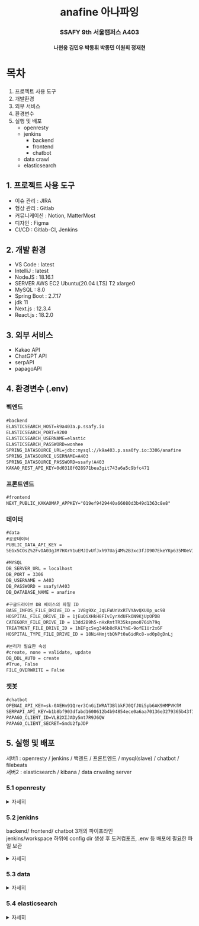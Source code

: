 # <center>anafine 아나파잉</center>

### <center>SSAFY 9th 서울캠퍼스 A403</center>

#### <center>나현웅 김민우 박동휘 박종민 이원희 정재현</center>


# 목차
1. 프로젝트 사용 도구
2. 개발환경
3. 외부 서비스
4. 환경변수
5. 실행 및 배포
   - openresty
   - jenkins
        - backend
        - frontend
        - chatbot
   - data crawl
   - elasticsearch


## 1. 프로젝트 사용 도구
- 이슈 관리 : JIRA
- 형상 관리 : Gitlab
- 커뮤니케이션 : Notion, MatterMost
- 디자인 : Figma
- CI/CD : Gitlab-CI, Jenkins

## 2. 개발 환경
- VS Code : latest
- IntelliJ : latest
- NodeJS : 18.16.1
- SERVER AWS EC2 Ubuntu(20.04 LTS) T2 xlarge0
- MySQL : 8.0
- Spring Boot : 2.7.17
- jdk 11
- Next.js : 12.3.4
- React.js : 18.2.0

## 3. 외부 서비스
- Kakao API
- ChatGPT API
- serpAPI
- papagoAPI

## 4. 환경변수 (.env)
### 벡엔드
<pre><code>#backend
ELASTICSEARCH_HOST=k9a403a.p.ssafy.io
ELASTICSEARCH_PORT=9200
ELASTICSEARCH_USERNAME=elastic
ELASTICSEARCH_PASSWORD=wonhee
SPRING_DATASOURCE_URL=jdbc:mysql://k9a403.p.ssa0fy.io:3306/anafine
SPRING_DATASOURCE_USERNAME=A403
SPRING_DATASOURCE_PASSWORD=ssafy!A403
KAKAO_REST_API_KEY=0d0318f028971bea3git743a6a5c9bfc471
</code></pre>


### 프론트엔드
<pre><code>#frontend
NEXT_PUBLIC_KAKAOMAP_APPKEY="019ef9429440a66080d3b49d1363c8e8"
</code></pre>


### 데이터
<pre><code>#data
#공공데이터
PUBLIC_DATA_API_KEY = 5EGx5COsZ%2FvOA03gJM7HXrY1uEMJIvUfJxh97Uaj4M%2B3xc3fJD907EkeYKp635MOeVIAgSBpX3QOMdZFkZETcg%3D%3D

#MYSQL
DB_SERVER_URL = localhost
DB_PORT = 3306
DB_USERNAME = A403
DB_PASSWORD = ssafy!A403
DB_DATABASE_NAME = anafine

#구글드라이브 DB 베이스의 파일 ID
BASE_INFOS_FILE_DRIVE_ID = 1V8g9Xc_JqLFWUnVxRTVYAvQXU0p_uc9B
HOSPITAL_FILE_DRIVE_ID = 1jEuQiXHkH8FIvIyrXdUFkON9KjUpOPDB
CATEGORY_FILE_DRIVE_ID = 13dd2B9h5-nHxRntTR35kspmo076ih79q
TREATMENT_FILE_DRIVE_ID = 1hEFgcSvg346b8dRA1YnE-9ofE1Ur2x6F
HOSPITAL_TYPE_FILE_DRIVE_ID = 18Ni4HmjtbQNPt0a6idRc8-vd0p8gDnLj

#분리가 필요한 속성
#create, none = validate, update
DB_DDL_AUTO = create 
#True, False
FILE_OVERWRITE = False
</code></pre>

### 챗봇
<pre><code>#chatbot
OPENAI_API_KEY=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
SERPAPI_API_KEY=b1b8bf903dfabd1600612b4b94854ece0a6aa70136e3279365b43f1ccf362e04
PAPAGO_CLIENT_ID=VLB2XIJADy5mt7R9J6QW
PAPAGO_CLIENT_SECRET=SmdU2fpJDP
</code></pre>


## 5. 실행 및 배포

서버1 : openresty / jenkins / 백엔드 / 프론트엔드 / mysql(slave) / chatbot / filebeats <br/>
서버2 : elasticsearch / kibana / data crwaling server

### 5.1 openresty
<details>
   <summary>자세히</summary>
   
   #### 설치
<pre><code>
#기존 nginx stop
sudo systemctl disable nginx
sudo systemctl stop nginx

#ubuntu 20.04 기준
sudo apt-get -y install --no-install-recommends wget gnupg ca-certificates
wget -O - https://openresty.org/package/pubkey.gpg | sudo apt-key add -

echo "deb http://openresty.org/package/ubuntu $(lsb_release -sc) main" \
 | sudo tee /etc/apt/sources.list.d/openresty.list

sudo apt-get update

sudo apt-get -y install openresty

export PATH=/usr/local/openresty/bin:$PATH >> ~/.bashrc
source ~/bashrc

#test
resty -e 'print("hello, world")'
-> hello, world

mkdir ~/work
cd ~/work
mkdir logs/ conf/

$conf/nginx.conf

#nginx.conf
worker_processes  1;
error_log logs/error.log;
events {
    worker_connections 1024;
}
http {
    server {
        listen 8080;
        location / {
            default_type text/html;
            content_by_lua_block {
                ngx.say("<p>hello, world</p>")
            }
        }
    }
}
   
sudo openresty -p `pwd`/ -c work/conf/nginx.conf

curl http://localhost:8080/
<p>hello, world</p>
</code></pre>

#### 설정파일
##### nginx.conf
<pre><code>
worker_processes  1;
error_log /home/ubuntu/work/logs/error.log;
pid /home/ubuntu/work/logs/nginx.pid;
events {
    worker_connections 1024;
}
http {
    lua_shared_dict limit_traffic 10m;
    include /home/ubuntu/work/conf/conf.d/*.conf;
}
</code></pre>

##### default.conf
<pre><code>
lua_package_path "/home/ubuntu/work/conf/lua/?.lua;;";

init_worker_by_lua_block {
    require("limit_traffic").init()
}

limit_req_zone $binary_remote_addr zone=chatbot_limit:10m rate=1r/s;

server {
    listen 80;
    server_name k9a403.p.ssafy.io anafine.com www.anafine.com;
    return 301 https://www.anafine.com$request_uri;
}

server {
    listen 443 ssl;
    server_name www.anafine.com;
    ssl_certificate /etc/letsencrypt/live/www.anafine.com/fullchain.pem; # managed by Certbot
    ssl_certificate_key /etc/letsencrypt/live/www.anafine.com/privkey.pem; # managed by Certbot
    include /etc/letsencrypt/options-ssl-nginx.conf; # managed by Certbot
    ssl_dhparam /etc/letsencrypt/ssl-dhparams.pem; # managed by Certbot

    include /etc/nginx/conf.d/service-url.inc;

    location /api {
        rewrite ^/api(/.*)$ $1 break;
        proxy_pass $service_url;
        proxy_http_version 1.1;
        proxy_set_header Upgrade $http_upgrade;
        proxy_set_header Connection "upgrade";
        proxy_set_header Host $host;
        proxy_set_header X-Forwarded-Host $host;
        proxy_set_header X-Real-IP $remote_addr;
        proxy_set_header X-Forwarded-For $proxy_add_x_forwarded_for;
        proxy_set_header X-Forwarded-Proto $scheme;
        proxy_redirect off;

        proxy_buffer_size          128k;
        proxy_buffers              4 256k;
        proxy_busy_buffers_size    256k;

    }

    include /etc/nginx/conf.d/front-service-url.inc;
    location / {
        proxy_pass $front_service_url;
        proxy_set_header Host $host;
        proxy_set_header X-Real-IP $remote_addr;
        proxy_set_header X-Forwarded-For $proxy_add_x_forwarded_for;
        proxy_set_header X-Forwarded-Proto $scheme;
        proxy_set_header Upgrade $http_upgrade;
        proxy_set_header Connection "upgrade";
        proxy_redirect off;
    }


        location /chat {
            content_by_lua_block {
                local requested_uri = ngx.var.uri
                ngx.log(ngx.ERR, "Requested URI: ", requested_uri)

                local modified_uri = "/to" .. requested_uri

                ngx.log(ngx.ERR, "Modified URI: ", modified_uri)

                require("limit_traffic").limit()
                ngx.exec(modified_uri)
            }
        }

    include /etc/nginx/conf.d/chatbot-service-url.inc;
    location /to {
        internal;
        rewrite ^/to(/.*)$ $1 break;


        log_by_lua_block {
           ngx.log(ngx.ERR, "Accessing /to location");
        }
        proxy_pass $chatbot_service_url;
        proxy_http_version 1.1;
        proxy_set_header Upgrade $http_upgrade;
        proxy_set_header Connection "upgrade";
        proxy_set_header Host $host;
        proxy_set_header X-Forwarded-Host $host;
        proxy_set_header X-Real-IP $remote_addr;
        proxy_set_header X-Forwarded-For $proxy_add_x_forwarded_for;
        proxy_set_header X-Forwarded-Proto $scheme;
        proxy_redirect off;
    }
}   
</code></pre>

***include files*** </br>
service-url.inc/front-service-url.inc/chatbot-service-url.inc </br>
inc파일은 무중단 배포를 위한 파일로 jenkins pipeline에서 포트 확인을 통해 수정됨 </br>
ex) set $service_url http://localhost:8080 -> set $service_url http://localhost:8081 
 
##### jenkins.conf
<pre><code>
upstream jenkins {
        keepalive 32; # keepalive connections
        server localhost:9090;
}

# Required for Jenkins websocket agents
map $http_upgrade $connection_upgrade {
        default upgrade;
        '' close;
}

server {
        listen 80; # Listen on port 80 for IPv4 requests
        server_name jenkins.anafine.com;

        root            /var/run/jenkins/war/;
        access_log      /var/log/nginx/jenkins.access.log;
        error_log       /var/log/nginx/jenkins.error.log;

        ignore_invalid_headers off;

        location ~ "^/static/[0-9a-fA-F]{8}\/(.*)$" {
                rewrite "^/static/[0-9a-fA-F]{8}\/(.*)" /$1 last;
        }

        location /userContent {
                root /var/lib/jenkins/;
                if (!-f $request_filename){
                        rewrite (.*) /$1 last;
                        break;
                }

                sendfile on;
        }

        location / {
                sendfile off;
                proxy_pass              http://jenkins;
                proxy_redirect          default;
                proxy_http_version      1.1;

                proxy_set_header Connection             $connection_upgrade;
                proxy_set_header Upgrade                $http_upgrade;
                proxy_set_header Host                   $http_host;
                proxy_set_header X-Real-IP              $remote_addr;
                proxy_set_header X-Forwarded-For        $proxy_add_x_forwarded_for;
                proxy_set_header X-Forwarded-Proto      $scheme;
                proxy_max_temp_file_size 0;

                client_max_body_size            10m;
                client_body_buffer_size         128k;
                proxy_connect_timeout           90;
                proxy_send_timeout              90;
                proxy_read_timeout              90;
                proxy_buffering                 off;
                proxy_request_buffering         off;
                proxy_set_header Connection     "";
        }
}
</code></pre>

##### limit_traffic.lua
<pre><code>
local ngx = ngx

local M = {}

-- Ensure that ngx.shared.limit_traffic is defined
if not ngx.shared.limit_traffic then
    ngx.shared.limit_traffic = ngx.shared("limit_traffic")
end

local limit_traffic = ngx.shared.limit_traffic

function M.init()
    -- Check if the key 'daily_limit' already exists
    local value, err = limit_traffic:get("daily_limit")
    if value then
        return
    end

    -- Attempt to add the shared memory zone
    local ok, err = limit_traffic:add("daily_limit", 10)
    if not ok then
        ngx.log(ngx.ERR, "Failed to initialize shared memory: ", err)
    end

    M.reset()
    -- Calculate the time until the next reset (5 minutes)
--    local now = ngx.now()
--    local reset_time = math.floor(now) + 60 - now % 60
--    ngx.log(ngx.ERR, "[timer] now : ", now)
    -- Set a timer to reset the daily limit every 5 minutes
--    ngx.timer.at(reset_time, M.reset)
end


function M.limit()
    local key = ngx.var.binary_remote_addr
    local limit = 10

    local remaining, err = limit_traffic:incr(key, 1, 0)
    if not remaining then
        ngx.log(ngx.ERR, "Failed to increment counter for key: ", key, ", error: ", err)
        ngx.exit(500)
    elseif remaining > limit then
        ngx.status = 429
        ngx.say("Too Many Requests")
        ngx.exit(ngx.HTTP_TOO_MANY_REQUESTS)
        ngx.log(ngx.ERR, "Limit exceeded for key: ", key)
        --ngx.exit(429)
    end
end

function M.reset(premature)
    ngx.log(ngx.ERR, "reset activated")
    if not premature then
        limit_traffic:flush_all()
        flushed = limit_traffic:flush_expired()
        ngx.log(ngx.ERR, "flushed : ", flushed)
        if not flushed then
            ngx.log(ngx.ERR, "Failed to reset daily limit: ", err)
        end
    end
    ngx.timer.at(3600, M.reset)
end

return M
</code></pre>

</details>

### 5.2 jenkins
backend/ frontend/ chatbot 3개의 파이프라인 </br>
jenkins/workspace 하위에 config dir 생성 후 도커컴포즈, .env 등 배포에 필요한 파일 보관

<details>
   <summary>자세히</summary>

   #### backend pipeline
<pre><code>
pipeline {
    agent any
    
    environment {
        running_port = null
        available_port = null
        res = null
    }

    stages {
        
        stage('Clone Repository') {
            steps {
                echo "Branch : develop"
                echo "Clone repository"
                git url: "https://lab.ssafy.com/s09-final/S09P31A403.git", branch: "develop", credentialsId: "anafine"
            }
        }
        
        stage('check if BE') {
            steps {
                script {
                    res = sh(script : 'git whatchanged -1 | grep backend', returnStatus: true,returnStdout: true)
                }
            }
        }
        
        stage('port check') {
            steps {
                script {
                    def result = sh(script: 'ssh -i ../config/backend/K9A403T.pem ubuntu@k9a403.p.ssafy.io curl -w "%{http_code}" -s -o /dev/null localhost:8080/actuator/health', returnStatus: true, returnStdout: true)
                    echo "$result"
                    if (result == 0) {
                        echo "running port : 8080"
                        running_port = 8080
                        available_port = 8081
                    } else {
                        echo "running port : 8081"
                        running_port = 8081
                        available_port = 8080
                    }
                }
            }
        }
        
        stage("Set environment / gradle build") {
            when { expression { res == 0 }}
            steps {
                echo "Copy require file to pipeline folder"
                sh "cp ../config/backend/docker-compose-${running_port}.yml ./backend"
                sh "cp ../config/backend/docker-compose-${available_port}.yml ./backend"
                sh 'cp ../config/backend/Dockerfile ./backend'
                sh 'cp ../config/backend/.env ./backend'
                
                dir('./backend') {
                    sh "chmod +x ./gradlew"
                    sh "./gradlew clean"
                    sh "./gradlew build -x test"
                }
            }
        }
        
        stage('Docker down') {
            when { expression { res == 0 }}
            steps {
                dir('./backend') {
                    echo "Docker compose down"
                    sh "docker-compose -f docker-compose-${available_port}.yml down --rmi all"
                }
                
            }
        }

        stage('Docker build') {
            when { expression { res == 0 }}
             steps {
                    echo "docker compose build"
                    sh "docker-compose -f ./backend/docker-compose-${available_port}.yml build --no-cache"
                }
                post {
                    success {
                        echo "Success to build"
                    }
                    failure {
                        echo "Docker build failed. clear unused file"
                        sh "docker system prune -f"
                        error 'pipeline aborted'
                    }
              }
        }
        
        stage('Docker up') {
            when { expression { res == 0 }}
            steps {
                dir('./backend') {
                    echo "docker compose up"
                    sh "docker-compose -f docker-compose-${available_port}.yml up -d"
                }
            }
        }
        
        stage('health check') {
            when { expression { res == 0 }}
            steps {
                script {
                    for (int i = 0; i < 20; i++) {
                        def result = sh(script: "ssh -i ../config/backend/K9A403T.pem ubuntu@k9a403.p.ssafy.io curl -w %{http_code} -s -o /dev/null localhost:${available_port}/actuator/health", returnStatus: true, returnStdout: true)
                        if(result == 0) {
                            echo 'health check success!'
                            break
                        }
                        echo "The server is not alive yet. Retry health check in 5 seconds..."
                        sleep(5)
                        if(i == 19) sh 'exit 1'
                    }
                }
            }
        }
        
        stage('nginx port setting') {
            when { expression { res == 0 }}
            steps {
                echo 'service_url 수정'
                sh "ssh -i ../config/backend/K9A403T.pem ubuntu@K9a403.p.ssafy.io 'echo \"set \\\$service_url http://127.0.0.1:${available_port};\" | sudo tee /etc/nginx/conf.d/service-url.inc'"

                echo 'nginx reload'
                sh "ssh -i ../config/backend/K9A403T.pem ubuntu@K9a403.p.ssafy.io 'sudo openresty -p `pwd` -s reload -c work/conf/nginx.conf'"
                
              
            }
        }
        
        
        stage('Docker down older server') {
            when { expression { res == 0 }}
            steps {
                dir('./backend') {
                    echo "Docker compose down"
                    sh "docker-compose -f docker-compose-${running_port}.yml down --rmi all"
                }
            }
            post {
                success {
                	script {
                        def Author_ID = sh(script: "git show -s --pretty=%an", returnStdout: true).trim()
                        def Author_Name = sh(script: "git show -s --pretty=%ae", returnStdout: true).trim()
                        mattermostSend (color: 'good', 
                        message: "빌드 성공(now running on port ${available_port}) : ${env.JOB_NAME} #${env.BUILD_NUMBER} by ${Author_ID}(${Author_Name})\n(<${env.BUILD_URL}|Details>)", 
                        endpoint: 'https://meeting.ssafy.com/hooks/a57sm7gnpjy1mxmwpi4qmou37w', 
                        channel: 'A403-private'
                        )
                    }
                }
            }
        }
    }

    post {
        failure {
        	script {
                def Author_ID = sh(script: "git show -s --pretty=%an", returnStdout: true).trim()
                def Author_Name = sh(script: "git show -s --pretty=%ae", returnStdout: true).trim()
                mattermostSend (color: 'danger', 
                message: "[BACKEND] 빌드 실패(still running on port ${running_port}): ${env.JOB_NAME} #${env.BUILD_NUMBER} by ${Author_ID}(${Author_Name})\n(<${env.BUILD_URL}|Details>)", 
                endpoint: 'https://meeting.ssafy.com/hooks/a57sm7gnpjy1mxmwpi4qmou37w', 
                channel: 'A403-private'
                )
            }
        }
    }
}

</code></pre>
#### frontend pipeline
<pre><code>
pipeline {
    agent any
    
    environment {
        running_port = null
        available_port = null
        res = null
    }

    stages {
        
        stage("Clone Repository") {
            steps {
                echo "Branch : develop"
                echo "Clone repository"
                git url: "https://lab.ssafy.com/s09-final/S09P31A403.git", branch: "develop", credentialsId: "anafine"
            }
        }
        
        stage('check if FE commit') {
            steps {
                script {
                    res = sh(script : 'git whatchanged -1 | grep frontend',returnStatus: true, returnStdout: true)
                }
            }
        }
        
         stage('port check') {
            steps {
                script {
                    def result = sh(script: 'ssh -i ../config/backend/K9A403T.pem ubuntu@k9a403.p.ssafy.io curl -w "%{http_code}" -s -o /dev/null localhost:3000', returnStatus: true, returnStdout: true)
                    echo "$result"
                    if (result == 0) {
                        echo "running port : 3000"
                        running_port = 3000
                        available_port = 3001
                    } else {
                        echo "running port : 3001"
                        running_port = 3001
                        available_port = 3000
                    }
                }
            }
        }
        
        
        
        stage("Set environment") {
            when { expression { res == 0 }}
            steps {
                echo "Copy require file to pipeline folder"
                sh "cp ../config/frontend/docker-compose-3000.yml ./frontend/"
                sh "cp ../config/frontend/docker-compose-3001.yml ./frontend/"
                sh "cp ../config/frontend/.env ./frontend/"
                sh "cp ../config/frontend/Dockerfile ./frontend/"
            }
        }

        
        stage("Docker down") {
            when { expression { res == 0 }}
            steps {
                echo "Docker compose down"
                sh "docker-compose -f ./frontend/docker-compose-${available_port}.yml down --rmi all"
            }
        }
        
        stage('Docker build') {
            when { expression { res == 0 }}
             steps {
                    echo "docker compose build"
                    sh "docker-compose -f ./frontend/docker-compose-${available_port}.yml build --no-cache"
                }
                post {
                    success {
                        echo "Success to build"
                    }
                    failure {
                        echo "Docker build failed. clear unused file"
                        sh "docker system prune -f"
                        error 'pipeline aborted'
                    }
              }
        }
        
        stage('Docker up') {
            when { expression { res == 0 }}
            steps {
                dir('./frontend') {
                    echo "docker compose up"
                    sh "docker-compose -f docker-compose-${available_port}.yml up -d"
                }
            }
        }
        
        stage('nginx port setting') {
            when { expression { res == 0 }}
            steps {
                echo 'front service_url 수정'
                sh "ssh -i ../config/backend/K9A403T.pem ubuntu@K9a403.p.ssafy.io 'echo \"set \\\$front_service_url http://127.0.0.1:${available_port};\" | sudo tee /etc/nginx/conf.d/front-service-url.inc'"

                echo 'nginx reload'
                sh "ssh -i ../config/backend/K9A403T.pem ubuntu@K9a403.p.ssafy.io 'sudo openresty -p `pwd` -s reload -c work/conf/nginx.conf'"
                
              
            }
        }
        
        stage('Docker down older server') {
            when { expression { res == 0 }}
            steps {
                dir('./frontend') {
                    echo "Docker compose down"
                    sh "docker-compose -f docker-compose-${running_port}.yml down --rmi all"
                }
            }
            post {
                success {
                	script {
                        def Author_ID = sh(script: "git show -s --pretty=%an", returnStdout: true).trim()
                        def Author_Name = sh(script: "git show -s --pretty=%ae", returnStdout: true).trim()
                        mattermostSend (color: 'good', 
                        message: "빌드 성공(now running on port ${available_port}) : ${env.JOB_NAME} #${env.BUILD_NUMBER} by ${Author_ID}(${Author_Name})\n(<${env.BUILD_URL}|Details>)", 
                        endpoint: 'https://meeting.ssafy.com/hooks/a57sm7gnpjy1mxmwpi4qmou37w', 
                        channel: 'A403-private'
                        )
                    }
                }
            }
        }
    }
    
   post {
        failure {
        	script {
                def Author_ID = sh(script: "git show -s --pretty=%an", returnStdout: true).trim()
                def Author_Name = sh(script: "git show -s --pretty=%ae", returnStdout: true).trim()
                mattermostSend (color: 'danger', 
                message: "[FRONTEND] 빌드 실패(still running on port ${running port}): ${env.JOB_NAME} #${env.BUILD_NUMBER} by ${Author_ID}(${Author_Name})\n(<${env.BUILD_URL}|Details>)", 
                endpoint: 'https://meeting.ssafy.com/hooks/a57sm7gnpjy1mxmwpi4qmou37w', 
                channel: 'A403-private'
                )
            }
        }
    }
    
}
</code></pre>

#### chatbot pipeline
<pre><code>
pipeline {
    agent any
    
    environment {
        running_port = null
        available_port = null
        res = null
    }

    stages {
        
        stage('Clone Repository') {
            steps {
                echo "Branch : develop"
                echo "Clone repository"
                git url: "https://lab.ssafy.com/s09-final/S09P31A403.git", branch: "develop", credentialsId: "anafine"
            }
        }
        
        stage('check if chatbot') {
            steps {
                script {
                    res = sh(script : 'git whatchanged -1 | grep chatbot', returnStatus: true,returnStdout: true)
                }
            }
        }
        
        stage('port check') {
            steps {
                script {
                    def result = sh(script: 'ssh -i ../config/backend/K9A403T.pem ubuntu@k9a403.p.ssafy.io curl -w "%{http_code}" -s -o /dev/null localhost:5000/chat/chatbot/health', returnStatus: true, returnStdout: true)
                    echo "$result"
                    if (result == 0) {
                        echo "running port : 5000"
                        running_port = 5000
                        available_port = 5001
                    } else {
                        echo "running port : 5001"
                        running_port = 5001
                        available_port = 5000
                    }
                }
            }
        }
        
        stage("Set environment / gradle build") {
            when { expression { res == 0 }} 
            steps {
                echo "Copy require file to pipeline folder"
                sh "cp ../config/chatbot/docker-compose-${running_port}.yml ./chatbot"
                sh "cp ../config/chatbot/docker-compose-${available_port}.yml ./chatbot"
                sh 'cp ../config/chatbot/Dockerfile ./chatbot'
                sh 'cp ../config/chatbot/.env ./chatbot'
            }
        }
        
        stage('Docker down') {
            when { expression { res == 0 }}
            steps {
                dir('./chatbot') {
                    echo "Docker compose down"
                    sh "docker-compose -f docker-compose-${available_port}.yml down --rmi all"
                }
                
            }
        }

        stage('Docker build') {
            when { expression { res == 0 }}
             steps {
                    echo "docker compose build"
                    sh "docker-compose -f ./chatbot/docker-compose-${available_port}.yml build --no-cache"
                }
                post {
                    success {
                        echo "Success to build"
                    }
                    failure {
                        echo "Docker build failed. clear unused file"
                        sh "docker system prune -f"
                        error 'pipeline aborted'
                    }
              }
        }
        
        stage('Docker up') {
            when { expression { res == 0 }}
            steps {
                dir('./chatbot') {
                    echo "docker compose up"
                    sh "docker-compose -f docker-compose-${available_port}.yml up -d"
                }
            }
        }
        
        stage('health check') {
            when { expression { res == 0 }}
            steps {
                script {
                    for (int i = 0; i < 20; i++) {
                        def result = sh(script: "ssh -i ../config/backend/K9A403T.pem ubuntu@k9a403.p.ssafy.io curl -w %{http_code} -s -o /dev/null localhost:${available_port}/chat/chatbot/health", returnStatus: true, returnStdout: true)
                        if(result == 0) {
                            echo 'health check success!'
                            break
                        }
                        echo "The server is not alive yet. Retry health check in 5 seconds..."
                        sleep(5)
                        if(i == 19) sh 'exit 1'
                    }
                }
            }
        }
        
        stage('nginx port setting') {
            when { expression { res == 0 }}
            steps {
                echo 'service_url 수정'
                sh "ssh -i ../config/backend/K9A403T.pem ubuntu@K9a403.p.ssafy.io 'echo \"set \\\$chatbot_service_url http://127.0.0.1:${available_port};\" | sudo tee /etc/nginx/conf.d/chatbot-service-url.inc'"

                echo 'nginx reload'
                sh "ssh -i ../config/backend/K9A403T.pem ubuntu@K9a403.p.ssafy.io 'sudo openresty -p `pwd` -s reload -c work/conf/nginx.conf'"
                
              
            }
        }
        
        
        stage('Docker down older server') {
            when { expression { res == 0 }}
            steps {
                dir('./chatbot') {
                    echo "Docker compose down"
                    sh "docker-compose -f docker-compose-${running_port}.yml down --rmi all"
                }
            }
            post {
                success {
                	script {
                        def Author_ID = sh(script: "git show -s --pretty=%an", returnStdout: true).trim()
                        def Author_Name = sh(script: "git show -s --pretty=%ae", returnStdout: true).trim()
                        mattermostSend (color: 'good', 
                        message: "[CHATBOT] 빌드 성공(now running on port ${available_port}) : ${env.JOB_NAME} #${env.BUILD_NUMBER} by ${Author_ID}(${Author_Name})\n(<${env.BUILD_URL}|Details>)", 
                        endpoint: 'https://meeting.ssafy.com/hooks/a57sm7gnpjy1mxmwpi4qmou37w', 
                        channel: 'A403-private'
                        )
                    }
                }
            }
        }
    }

    post {
        failure {
        	script {
                def Author_ID = sh(script: "git show -s --pretty=%an", returnStdout: true).trim()
                def Author_Name = sh(script: "git show -s --pretty=%ae", returnStdout: true).trim()
                mattermostSend (color: 'danger', 
                message: "[CHATBOT] 빌드 실패(still running on port ${running port}): ${env.JOB_NAME} #${env.BUILD_NUMBER} by ${Author_ID}(${Author_Name})\n(<${env.BUILD_URL}|Details>)", 
                endpoint: 'https://meeting.ssafy.com/hooks/a57sm7gnpjy1mxmwpi4qmou37w', 
                channel: 'A403-private'
                )
            }
        }
    }
}
</code></pre>
</details>


### 5.3 data
<details>
   <summary>자세히</summary>

   <pre><code>
   ...

   #dump.sql
   $ docker exec anafine-master-db sh -c 'mysqldump --default-character-set=utf8mb4 -u root -p"{password}" anafine > /ananfine_db_dump_1.sql'
   $ docker cp anafine-master-db:/ananfine_db_dump_1.sql /home/ubuntu/mysql_data/
   $ docker exec anafine-master-db rm /ananfine_db_dump_1.sql
   </code></pre>
   
</details>

### 5.4 elasticsearch

<details>
   <summary>자세히</summary>

   #### 설치 및 환경설정
<pre><code>
$ useradd elastic -m -b /home/elastic -d /home/elastic -s /bin/bash
$ apt-get install sudo
$ visudo
$ elastic ALL=(ALL) NOPASSWD: ALL

## 자바 설치 및 환경변수 설정
$ sudo apt-get install openjdk-11-jdk
$ which java or whereis java
$ readlink -f {위 명령어에 나온 경로}
$ echo 'export JAVA_HOME="{위 명령어에 나온 jdk경로}"' >> ~/.bash_rc
$ echo 'export ES_JAVA_HOME="{위 명령어에 나온 jdk경로}"' >> ~/.bash_rc  #elasticsearch에서 요구하는 환경변수 
$ source ~/.bashrc
$ echo 'export PATH="${PATH}:${JAVA_HOME}/bin"' >> ~/.bash_rc
$ source ~/.bashrc
$ echo {위에서 등록한 변수명} #환경변수 등록이 제대로 되었는지 확인

#elasticsearch tarball
$ wget https://artifacts.elastic.co/downloads/elasticsearch/elasticsearch-7.15.0-linux-x86_64.tar.gz
$ tar -xvzf elasticsearch-7.15.0-linux-x86_64.tar.gz
$ cd elasticsearch-7.15.0
$ bin/elasticsearch -d -p PID
$ pkill -F PID


#elasticsearch docker-compose with kibana
version: '3.7'
services:
  es:
    image: docker.elastic.co/elasticsearch/elasticsearch:7.15.0
    container_name: es-single-node
    environment:
      - node.name=single
      - cluster.name=standalone
      - discovery.type=single-node
      - ELASTIC_PASSWORD=wonhee
      - xpack.security.enabled=true
    volumes:
            - data:/usr/share/elasticsearch/data:rw
            - log:/usr/share/elasticsearch/log:rw
    ports:
      - 9200:9200
    networks:
      - es-bridge
  kibana:
    image: docker.elastic.co/kibana/kibana:7.15.0
    container_name: kibana
    ports:
      - 5601:5601
    environment:
      - ELASTICSEARCH_HOSTS=["http://es:9200"]
      - ELASTICSEARCH_USERNAME=elastic
      - ELASTICSEARCH_PASSWORD=wonhee
    depends_on:
      - es
    networks:
      - es-bridge

volumes:
  data:
    driver: local
  log:
    drive: local
networks:
  es-bridge:
    driver: bridge

#plugin install(재시작 필요)
$ bin/elasticsearch-plugin install analysis-nori
$ bin/elasticsearch-plugin install https://github.com/HowookJeong/elasticsearch-analysis-arirang/releases/download/7.15.0/elasticsearch-analysis-arirang-7.15.0.zip

</code></pre>

#### setting/mapping/data insert
비급여항목에 대한 검색 자동완성을 위해 경로에 대해 초성, 자모, 한영변환

treatment.json : 비급여 항목 데이터 파싱
![image-1.png](./image.png)


<pre><code>


curl --location --request PUT 'http://localhost:9200/treatment' -u elastic:wonhee \
--header 'Content-Type: application/json' \
--data-raw '{
  "settings": {
    "index": {
      "number_of_shards": 1,
      "number_of_replicas": 0,
      "max_ngram_diff": 30
    },
    "analysis": {
      "analyzer": {
        "analyzer-treatment": {
          "type": "custom",
          "tokenizer": "arirang_tokenizer"
        },        
        "ngram-treatment": {
          "type": "custom",
          "tokenizer": "partial",
          "filter": [
            "lowercase"
          ]
        },
        "edge-front-treatment": {
          "type": "custom",
          "tokenizer": "edgefront",
          "filter": [
            "lowercase"
          ]
        },
        "edge-back-treatment": {
          "type": "custom",
          "tokenizer": "edgeback",
          "filter": [
            "lowercase"
          ]
        }
      },
      "tokenizer": {
        "partial": {
          "type": "ngram",
          "min_gram": 1,
          "max_gram": 30,
          "token_chars": [
            "letter",
            "digit"
          ]
        },
        "edgefront": {
          "type": "edge_ngram",
          "min_gram": 1,
          "max_gram": 30,
          "token_chars": [
            "letter",
            "digit"
          ]
        },
        "edgeback": {
          "type": "edge_ngram",
          "min_gram": 1,
          "max_gram": 30,
          "size": "back",
          "token_chars": [
            "letter",
            "digit"
          ]
        }
      },
      "normalizer": {
        "normalizer-treatment": {
          "type": "custom",
          "filter": [
            "lowercase"
          ]
        }
      }
    }
  },
    "mappings": {
    "_source": {
      "excludes": [
        "chosung",
        "jamo",
        "engtokor"
      ]
    },
    "properties": {
      "treatmentId": {
        "type": "keyword",
        "index": false
      },
      "path": {
        "type": "text",
        "analyzer": "analyzer-treatment",
        "fields" : {
          "exact": {
            "type": "keyword",
            "normalizer": "normalizer-treatment"
          },
          "front": {
            "type": "text",
            "analyzer": "edge-front-treatment"
          },
          "back": {
            "type": "text",
            "analyzer": "edge-back-treatment"
          },
          "partial": {
            "type": "text",
            "analyzer": "ngram-treatment"
          }
        }
      },
      "chosung": {
        "type": "text",
        "analyzer": "edge-front-treatment",
        "fields" : {
          "exact": {
            "type": "keyword",
            "normalizer": "normalizer-treatment"
          },          
          "back": {
            "type": "text",
            "analyzer": "edge-back-treatment"
          },
          "partial": {
            "type": "text",
            "analyzer": "ngram-treatment"
          }
        }
      },
      "jamo": {
        "type": "text",
        "analyzer": "edge-front-treatment",
        "fields" : {
          "exact": {
            "type": "keyword",
            "normalizer": "normalizer-treatment"
          },          
          "back": {
            "type": "text",
            "analyzer": "edge-back-treatment"
          },
          "partial": {
            "type": "text",
            "analyzer": "ngram-treatment"
          }
        }
      },
      "engtokor": {
        "type": "text",
        "analyzer": "edge-front-treatment",
        "fields" : {
          "exact": {
            "type": "keyword",
            "normalizer": "normalizer-treatment"
          },          
          "back": {
            "type": "text",
            "analyzer": "edge-back-treatment"
          },
          "partial": {
            "type": "text",
            "analyzer": "ngram-treatment"
          }
        }
      },
      "name": {
        "type": "keyword",
        "normalizer": "normalizer-treatment"
      },
      "info": {
        "type": "keyword",
        "index": false
      }
    }
  }
}'



$ curl -s -H "Content-Type: application/x-ndjson" -XPOST localhost:9200/_bulk -u elastic:wonhee --data-binary "@treatment.json"; echo
</code></pre>

   
</details>







